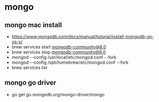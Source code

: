 # mongo 

## mongo mac install
- https://www.mongodb.com/docs/manual/tutorial/install-mongodb-on-os-x/
- brew services start mongodb-community@6.0
- brew services stop mongodb-community@6.0
- mongod --config /usr/local/etc/mongod.conf --fork
- mongod --config /opt/homebrew/etc/mongod.conf --fork
- brew services list

## mongo go driver 
- go get go.mongodb.org/mongo-driver/mongo